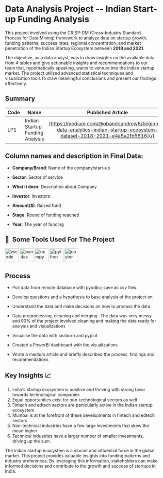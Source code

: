 # Data Analysis Project -- Indian Start-up Funding Analysis

This project involved using the CRISP-DM (Cross-Industry Standard Process for Data Mining) framework to analyze data on startup growth, funding patterns, success rates, regional concentration, and market penetration of the Indian Startup Ecosystem between **2018 and 2021**.

The objective, as a data analyst, was to draw insights on the available data from 4 tables and give actionable insights and recommendations to our team that, hypothetically speaking, wants to venture into the Indian startup market. The project utilized advanced statistical techniques and visualization tools to draw meaningful conclusions and present our findings effectively.

## Summary
| Code      | Name        | Published Article |  PowerBi Dashboard |
|-----------|-------------|:-------------:|------:|
| LP1       | Indian Startup Funding Analysis  |  [https://medium.com/@obandoandrew8/beginner-data-analytics-indian-startup-ecosystem-dataset-2018-2021-e4a5a2fb5516](/) | [https://app.powerbi.com/links/9d3qk6sfqX?ctid=4487b52f-f118-4830-b49d-3c298cb71075&pbi_source=linkShare](/) |


## **Column names and description in Final Data:**

-   **Company/Brand**: Name of the company/start-up

-   **Sector**: Sector of service

-   **What it does**: Description about Company

-   **Investor**: Investors

-   **Amount(\$)**: Raised fund

-   **Stage**: Round of funding reached

-   **Year**: The year of funding


<h2> 🚀 &nbsp;Some Tools Used For The Project</h2>
<p align="left">
<img src="https://cdn.jsdelivr.net/gh/devicons/devicon/icons/vscode/vscode-original.svg" alt="vscode" width="45" height="45"/>
<img src="https://cdn.jsdelivr.net/gh/devicons/devicon/icons/pandas/pandas-original-wordmark.svg" alt="pandas" width="45" height="45"/>
<img src="https://cdn.jsdelivr.net/gh/devicons/devicon/icons/numpy/numpy-original.svg" alt="numpy" width="45" height="45"/>
<img src="https://cdn.jsdelivr.net/gh/devicons/devicon/icons/python/python-original.svg" alt="python" width="45" height="45"/>
<img src="https://cdn.jsdelivr.net/gh/devicons/devicon/icons/jupyter/jupyter-original-wordmark.svg" alt="jupyter" width="45" height="45"/>
</p>

## Process

-   Pull data from remote database with pyodbc; save as csv files

-   Develop questions and a hypothesis to base analysis of the project on

-   Understand the data and make decisions on how to process the data

-   Data preprocessing, cleaning and merging- The data was very messy and 90% of the project involved cleaning and making the data ready for analysis and visualizations

-   Visualise the data with seaborn and pyplot

-   Created a PowerBI dashboard with the visualizations

-   Wrote a medium article and briefly described the process, findings and recommendations

## Key Insights :chart_with_upwards_trend:

1. India's startup ecosystem is positive and thriving with strong favor towards technological companies
2. Equal opportunities exist for non-technological sectors as well
3. Fintech and edtech sectors are particularly active in the Indian startup ecosystem
4. Mumbai is at the forefront of these developments in fintech and edtech sectors
5. Non-technical industries have a few large investments that skew the mean higher
6. Technical industries have a larger number of smaller investments, driving up the sum.

The Indian startup ecosystem is a vibrant and influential force in the global market. This project provides valuable insights into funding patterns and industry preferences. By leveraging this information, stakeholders can make informed decisions and contribute to the growth and success of startups in India.